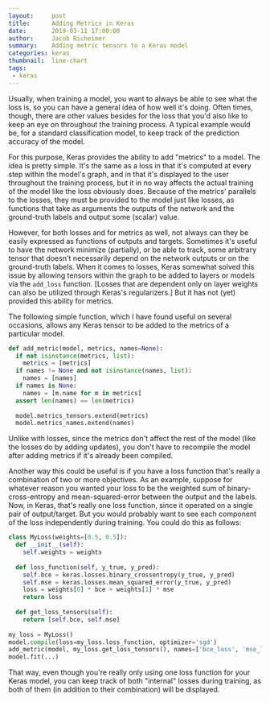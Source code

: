 ```yaml
---
layout:     post
title:      Adding Metrics in Keras
date:       2019-03-11 17:00:00
author:     Jacob Richeimer
summary:    Adding metric tensors to a Keras model
categories: keras
thumbnail:  line-chart
tags:
 - keras
---
```


Usually, when training a model, you want to always be able to see what the loss is, so you can have a general idea of how well it's doing. Often times, though, there are other values besides for the loss that you'd also like to keep an eye on throughout the training process. A typical example would be, for a standard classification model, to keep track of the prediction accuracy of the model.

For this purpose, Keras provides the ability to add "metrics" to a model. The idea is pretty simple. It's the same as a loss in that it's computed at every step within the model's graph, and in that it's displayed to the user throughout the training process, but it in no way affects the actual training of the model like the loss obviously does. Because of the metrics' parallels to the losses, they must be provided to the model just like losses, as functions that take as arguments the outputs of the network and the ground-truth labels and output some (scalar) value.

However, for both losses and for metrics as well, not always can they be easily expressed as functions of outputs and targets. Sometimes it's useful to have the network minimize (partially), or be able to track, some arbitrary tensor that doesn't necessarily depend on the network outputs or on the ground-truth labels. When it comes to losses, Keras somewhat solved this issue by allowing tensors within the graph to be added to layers or models via the `add_loss` function. [Losses that are dependent only on layer weights can also be utilized through Keras's regularizers.] But it has not (yet) provided this ability for metrics.

The following simple function, which I have found useful on several occasions, allows any Keras tensor to be added to the metrics of a particular model.

```python
def add_metric(model, metrics, names=None):
  if not isinstance(metrics, list):
    metrics = [metrics]
  if names != None and not isinstance(names, list):
    names = [names]
  if names is None:
    names = [m.name for m in metrics]
  assert len(names) == len(metrics)
  
  model.metrics_tensors.extend(metrics)
  model.metrics_names.extend(names)
```

Unlike with losses, since the metrics don't affect the rest of the model (like the losses do by adding updates), you don't have to recompile the model after adding metrics if it's already been compiled.

Another way this could be useful is if you have a loss function that's really a combination of two or more objectives. As an example, suppose for whatever reason you wanted your loss to be the weighted sum of binary-cross-entropy and mean-squared-error between the output and the labels. Now, in Keras, that's really one loss function, since it operated on a single pair of output/target. But you would probably want to see each component of the loss independently during training. You could do this as follows:

```python
class MyLoss(weights=[0.5, 0.5]):
  def __init__(self):
    self.weights = weights
  
  def loss_function(self, y_true, y_pred):
    self.bce = keras.losses.binary_crossentropy(y_true, y_pred)
    self.mse = keras.losses.mean_squared_error(y_true, y_pred)
    loss = weights[0] * bce + weights[1] * mse
    return loss
    
  def get_loss_tensors(self):
    return [self.bce, self.mse]
    
my_loss = MyLoss()
model.compile(loss=my_loss.loss_function, optimizer='sgd')
add_metric(model, my_loss.get_loss_tensors(), names=['bce_loss', 'mse_loss'])
model.fit(...)
```

That way, even though you're really only using one loss function for your Keras model, you can keep track of both "internal" losses during training, as both of them (in addition to their combination) will be displayed.
